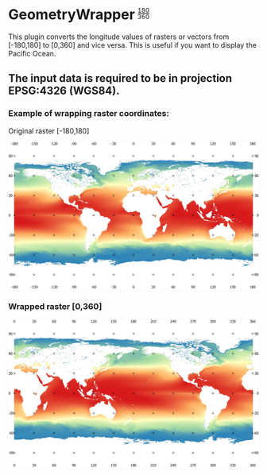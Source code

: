 # GeometryWrapper  ![Plugin Icon](https://raw.githubusercontent.com/MACBIO/GeoWrap/master/icon.png)

This plugin converts the longitude values of rasters or vectors from [-180,180] to [0,360] and vice versa. This is useful if you want to display the Pacific Ocean.

## The input data is required to be in projection EPSG:4326 (WGS84).

### Example of wrapping raster coordinates:
Original raster [-180,180]

![Original Raster [-180,180]](https://raw.githubusercontent.com/MACBIO/GeoWrap/master/180.jpeg)

### Wrapped raster [0,360]

![Wrapped Raster [-180,180]](https://raw.githubusercontent.com/MACBIO/GeoWrap/master/360.jpeg)
